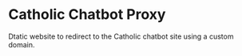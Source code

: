 # Catholic Chatbot Proxy
Dtatic website to redirect to the Catholic chatbot site using a custom domain.
